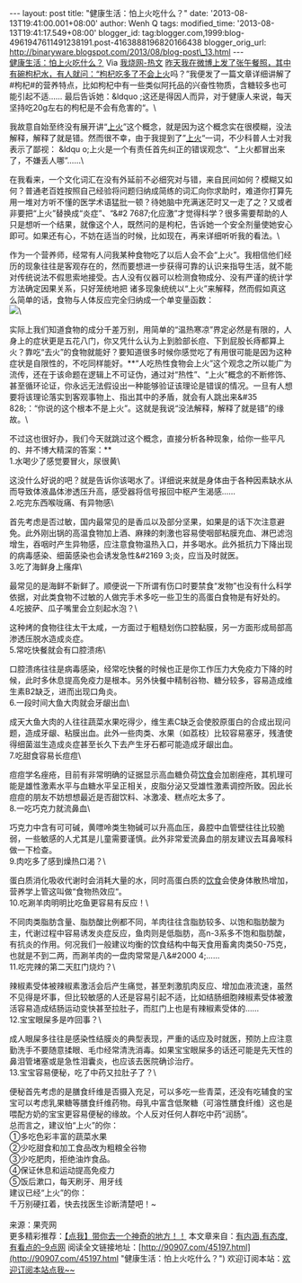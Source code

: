 --- layout: post title: "健康生活：怕上火吃什么？" date:
'2013-08-13T19:41:00.001+08:00' author: Wenh Q tags: modified\_time:
'2013-08-13T19:41:17.549+08:00' blogger\_id:
tag:blogger.com,1999:blog-4961947611491238191.post-4163888196820166438
blogger\_orig\_url:
http://binaryware.blogspot.com/2013/08/blog-post\_13.html ---
[\
健康生活：怕上火吃什么？](http://article.woshao.com/984de18803c711e3a595000c291345e1/)
Via [我烧网-热文](http://woshao.com/hot/)
[昨天我在微博上发了张午餐照，其中有碗枸杞水，有人就问：“枸杞吃多了不会]()[上火](http://90907.com/tag/%E4%B8%8A%E7%81%AB "查看 上火 中的全部文章")吗？”我便发了一篇文章详细讲解了\#枸杞\#的营养特点，比如枸杞中有一些类似阿托品的兴奋性物质，含糖较多也可能引起不适……
最后告诉她：&ldquo
;这还是得因人而异，对于健康人来说，每天坚持吃20g左右的枸杞是不会有危害的“。\

我故意自始至终没有展开讲“[上火](http://90907.com/tag/%E4%B8%8A%E7%81%AB "查看 上火 中的全部文章")”这个概念，就是因为这个概念实在很模糊，没法解释，解释了就是错。然而很不幸，由于我提到了”[上火](http://90907.com/tag/%E4%B8%8A%E7%81%AB "查看 上火 中的全部文章")“一词，不少科普人士对我表示了鄙视：
&ldqu
o;上火是一个有责任首先纠正的错误观念“、“上火都冒出来了，不嫌丢人哪”……\

在我看来，一个文化词汇在没有外延前不必细究对与错，来自民间如何？模糊又如何？普通老百姓按照自己经验将问题归纳成简练的词汇向你求助时，难道你打算先用一堆对方听不懂的医学术语猛批一顿？待她脑中充满迷茫时又一走了之？又或者非要把“上火”替换成“炎症”、“&\#2
7687;化应激”才觉得科学？很多需要帮助的人只是想听一个结果，就像这个人，既然问的是枸杞，告诉她一个安全剂量使她安心即可。如果还有心，不妨在适当的时候，比如现在，再来详细听听我的看法。\

作为一个营养师，经常有人问我某种食物吃了以后人会不会“上火”。我相信他们经历的现象往往是客观存在的，然而要想进一步获得可靠的认识来指导生活，就不能对传统说法不假思索地接受。古人没有仪器可以检测食物成分、没有严谨的统计学方法确定因果关系，只好笼统地把
诸多现象统统以“上火”来解释，然而假如真这么简单的话，食物与人体反应完全归纳成一个单变量函数：\
![](http://p1.woshao.net/1frrJ)\

实际上我们知道食物的成分千差万别，用简单的“温热寒凉”界定必然是有限的，人身上的症状更是五花八门，你又凭什么认为上到脸部长痘、下到屁股长痔都算上火？靠吃“去火”的食物就能好？要知道很多时候你感觉吃了有用很可能是因为这种症状是自限性的，不吃同样能好。**“人吃热性食物会上火”这个观念之所以能广为流传，还在于该命题在逻辑上不可证伪，通过对“热性”、“上火”概念的不断修饰、甚至循环论证，你永远无法假设出一种能够验证该理论是错误的情况。一旦有人想要将该理论落实到客观事物上、指出其中的矛盾，就会有人跳出来&\#35
828;：“你说的这个根本不是上火”。这就是我说“没法解释，解释了就是错”的缘故。\

不过这也很好办，我们今天就跳过这个概念，直接分析各种现象，给你一些平凡的、并不博大精深的答案：**\
1.水喝少了感觉要冒火，尿很黄\

这没什么好说的吧？就是告诉你该喝水了。详细说来就是身体由于各种因素缺水从而导致体液晶体渗透压升高，感受器将信号报回中枢产生渴感……\
2.吃完东西喉咙痛、有异物感\

首先考虑是否过敏，国内最常见的是香瓜以及部分坚果，如果是的话下次注意避免。此外刚出锅的高温食物加上酒、麻辣的刺激也容易使咽部粘膜充血、淋巴滤泡增生，吞咽时产生异物感，应注意食物温热入口，并多喝水。此外抵抗力下降出现的病毒感染、细菌感染也会诱发急性&\#2169
3;炎，应当及时就医。\
3.吃了海鲜身上瘙痒\

最常见的是海鲜不新鲜了。顺便说一下所谓有伤口时要禁食“发物”也没有什么科学依据，对此类食物不过敏的人做完手术多吃一些卫生的高蛋白食物是有好处的。\
4.吃披萨、瓜子嘴里会立刻起水泡？\

这种烤的食物往往太干太咸，一方面过于粗糙划伤口腔黏膜，另一方面形成局部高渗透压脱水造成炎症。\
5.常吃快餐就会有口腔溃疡\

口腔溃疡往往是病毒感染，经常吃快餐的时候也正是你工作压力大免疫力下降的时候，此时多休息提高免疫力是根本。另外快餐中精制谷物、糖分较多，容易造成维生素B2缺乏，进而出现口角炎。\
6.一段时间大鱼大肉就会牙龈出血\

成天大鱼大肉的人往往蔬菜水果吃得少，维生素C缺乏会使胶原蛋白的合成出现问题，造成牙龈、粘膜出血。此外一些肉类、水果（如荔枝）比较容易塞牙，残渣使得细菌滋生造成炎症甚至长久下去产生牙石都可能造成牙龈出血。\
7.吃甜食容易长痘痘\

痘痘学名痤疮，目前有非常明确的证据显示高血糖负荷[饮食](http://90907.com/tag/%E9%A5%AE%E9%A3%9F "查看 饮食 中的全部文章")会加剧痤疮，其机理可能是雄性激素水平与血糖水平呈正相关，皮脂分泌又受雄性激素调控所致。因此长痘痘的朋友不妨想想最近是否甜饮料、冰激凌、糕点吃太多了。\
8.一吃巧克力就流鼻血\

巧克力中含有可可碱，黄嘌呤类生物碱可以升高血压，鼻腔中血管壁往往比较脆弱，一些敏感的人尤其是儿童需要谨慎。此外非常爱流鼻血的朋友建议去耳鼻喉科做一下检查。\
9.肉吃多了感到燥热口渴？\

蛋白质消化吸收代谢时会消耗大量的水，同时高蛋白质的[饮食](http://90907.com/tag/%E9%A5%AE%E9%A3%9F "查看 饮食 中的全部文章")会使身体散热增加，营养学上管这叫做“食物热效应“。\
10.吃涮羊肉明明比吃鱼更容易有反应！\

不同肉类脂肪含量、脂肪酸比例都不同，羊肉往往含脂肪较多、以饱和脂肪酸为主，代谢过程中容易诱发炎症反应，鱼肉则是低脂肪，高n-3系多不饱和脂肪酸，有抗炎的作用。何况我们一般建议均衡的饮食结构中每天食用畜禽肉类50-75克，也就是不到二两，而涮羊肉的一盘肉常常是八&\#2000
4;……\
11.吃完辣的第二天肛门烧灼？\

辣椒素受体被辣椒素激活会后产生痛觉，甚至刺激肌肉反应、增加血液流速，虽然不见得是坏事，但比较敏感的人还是容易引起不适，比如结肠细胞辣椒素受体被激活容易造成结肠运动变快甚至拉肚子，而肛门上也是有辣椒素受体的……\
12.宝宝眼屎多是咋回事？\

成人眼屎多往往是感染性结膜炎的典型表现，严重的话应及时就医，预防上应注意勤洗手不要随意揉眼、毛巾经常清洗消毒。如果宝宝眼屎多的话还可能是先天性的鼻泪管堵塞或是急性泪囊炎，也应该去医院确诊治疗。\
13.宝宝容易便秘，吃了中药又拉肚子了？\

便秘首先考虑的是膳食纤维是否摄入充足，可以多吃一些青菜，还没有吃辅食的宝宝可以考虑乳果糖等膳食纤维药物。母乳中富含低聚糖（可溶性膳食纤维）这也是喂配方奶的宝宝更容易便秘的缘故。个人反对任何人群吃中药“润肠”。\
 总而言之，建议怕“上火”的你：\
 ①多吃色彩丰富的蔬菜水果\
 ②少吃甜食和加工食品改为粗粮全谷物\
 ③少吃肥肉，拒绝油炸食品。\
 ④保证休息和运动提高免疫力\
 ⑤饭后漱口，每天刷牙、用牙线\
建议已经“上火”的你：\
 千万别硬扛着，快去找医生诊断清楚吧！\~\
\
来源：果壳网 \
更多精彩推荐：[【点我】带你去一个神奇的地方！！](http://90907.com/ "有内涵,有态度,有看点的--9点网")
本文章来自：[有内涵,有态度,有看点的–9点网](http://90907.com/ "有内涵,有态度,有看点的--9点网")
阅读全文链接地址：[http://90907.com/45197.html](http://90907.com/45197.html "健康生活：怕上火吃什么？")
欢迎订阅本站：[欢迎订阅本站点我\~\~](http://list.qq.com/cgi-bin/qf_invite?id=a017c333bab3f4c8d333eca0a2e11f0b0f6a987400aaf74b "有内涵,有态度,有看点的--9点网")
